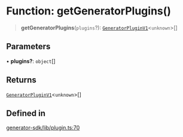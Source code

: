 # Function: getGeneratorPlugins()

> **getGeneratorPlugins**(`plugins`?): [`GeneratorPluginV1`](../interfaces/GeneratorPluginV1.md)\<`unknown`\>[]

## Parameters

• **plugins?**: `object`[]

## Returns

[`GeneratorPluginV1`](../interfaces/GeneratorPluginV1.md)\<`unknown`\>[]

## Defined in

[generator-sdk/lib/plugin.ts:70](https://github.com/andreisergiu98/baeta/blob/4c16a2c8fa14b6d48e42b6a2c2893542bd64b987/packages/generator-sdk/lib/plugin.ts#L70)
